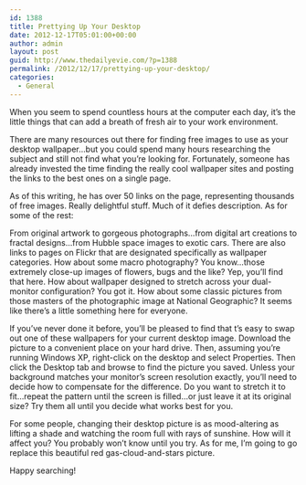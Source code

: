 ```yaml
---
id: 1388
title: Prettying Up Your Desktop
date: 2012-12-17T05:01:00+00:00
author: admin
layout: post
guid: http://www.thedailyevie.com/?p=1388
permalink: /2012/12/17/prettying-up-your-desktop/
categories:
  - General
---
```

When you seem to spend countless hours at the computer each day, it&#8217;s the little things that can add a breath of fresh air to your work environment.

There are many resources out there for finding free images to use as your desktop wallpaper&#8230;but you could spend many hours researching the subject and still not find what you&#8217;re looking for. Fortunately, someone has already invested the time finding the really cool wallpaper sites and posting the links to the best ones on a single page.

As of this writing, he has over 50 links on the page, representing thousands of free images. Really delightful stuff. Much of it defies description. As for some of the rest:

From original artwork to gorgeous photographs&#8230;from digital art creations to fractal designs&#8230;from Hubble space images to exotic cars. There are also links to pages on Flickr that are designated specifically as wallpaper categories. How about some macro photography? You know&#8230;those extremely close-up images of flowers, bugs and the like? Yep, you&#8217;ll find that here. How about wallpaper designed to stretch across your dual-monitor configuration? You got it. How about some classic pictures from those masters of the photographic image at National Geographic? It seems like there&#8217;s a little something here for everyone.

If you&#8217;ve never done it before, you&#8217;ll be pleased to find that t&#8217;s easy to swap out one of these wallpapers for your current desktop image. Download the picture to a convenient place on your hard drive. Then, assuming you&#8217;re running Windows XP, right-click on the desktop and select Properties. Then click the Desktop tab and browse to find the picture you saved. Unless your background matches your monitor&#8217;s screen resolution exactly, you&#8217;ll need to decide how to compensate for the difference. Do you want to stretch it to fit&#8230;repeat the pattern until the screen is filled&#8230;or just leave it at its original size? Try them all until you decide what works best for you.

For some people, changing their desktop picture is as mood-altering as lifting a shade and watching the room full with rays of sunshine. How will it affect you? You probably won&#8217;t know until you try. As for me, I&#8217;m going to go replace this beautiful red gas-cloud-and-stars picture.

Happy searching!